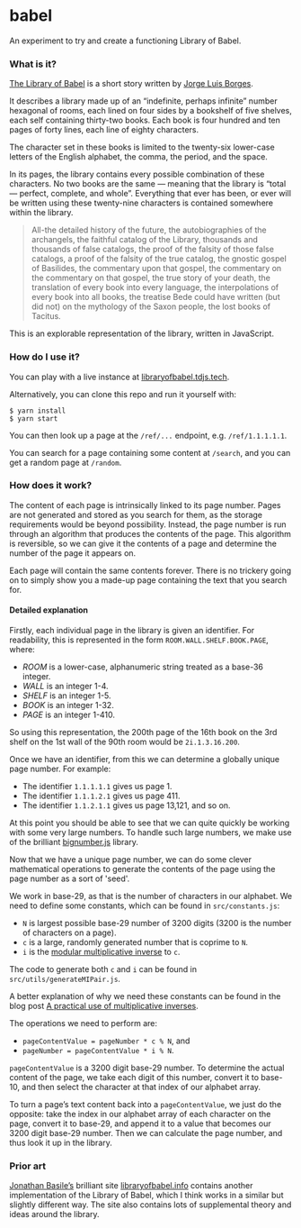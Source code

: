 # babel

An experiment to try and create a functioning Library of Babel.

### What is it?

[The Library of Babel](https://sites.evergreen.edu/politicalshakespeares/wp-content/uploads/sites/226/2015/12/Borges-The-Library-of-Babel.pdf) is a short story written by [Jorge Luis Borges](https://en.wikipedia.org/wiki/Jorge_Luis_Borges).

It describes a library made up of an “indefinite, perhaps infinite” number hexagonal of rooms, each lined on four sides by a bookshelf of five shelves, each self containing thirty-two books. Each book is four hundred and ten pages of forty lines, each line of eighty characters.

The character set in these books is limited to the twenty-six lower-case letters of the English alphabet, the comma, the period, and the space.

In its pages, the library contains every possible combination of these characters. No two books are the same — meaning that the library is “total — perfect, complete, and whole”. Everything that ever has been, or ever will be written using these twenty-nine characters is contained somewhere within the library.

> All-the detailed history of the future, the autobiographies of the archangels, the faithful catalog of the Library, thousands and thousands of false catalogs, the proof of the falsity of those false catalogs, a proof of the falsity of the true catalog, the gnostic gospel of Basilides, the commentary upon that gospel, the commentary on the commentary on that gospel, the true story of your death, the translation of every book into every language, the interpolations of every book into all books, the treatise Bede could have written (but did not) on the mythology of the Saxon people, the lost books of Tacitus. 

This is an explorable representation of the library, written in JavaScript.

### How do I use it?

You can play with a live instance at [libraryofbabel.tdjs.tech](https://libraryofbabel.tdjs.tech).

Alternatively, you can clone this repo and run it yourself with:

```
$ yarn install
$ yarn start
```

You can then look up a page at the `/ref/...` endpoint, e.g. `/ref/1.1.1.1.1`.

You can search for a page containing some content at `/search`, and you can get a random page at `/random`.

### How does it work?

The content of each page is intrinsically linked to its page number. Pages are not generated and stored as you search for them, as the storage requirements would be beyond possibility. Instead, the page number is run through an algorithm that produces the contents of the page. This algorithm is reversible, so we can give it the contents of a page and determine the number of the page it appears on.

Each page will contain the same contents forever. There is no trickery going on to simply show you a made-up page containing the text that you search for.

#### Detailed explanation

Firstly, each individual page in the library is given an identifier. For readability, this is represented in the form `ROOM.WALL.SHELF.BOOK.PAGE`, where:

* _ROOM_ is a lower-case, alphanumeric string treated as a base-36 integer.
* _WALL_ is an integer 1-4.
* _SHELF_ is an integer 1-5.
* _BOOK_ is an integer 1-32.
* _PAGE_ is an integer 1-410.

So using this representation, the 200th page of the 16th book on the 3rd shelf on the 1st wall of the 90th room would be `2i.1.3.16.200`.

Once we have an identifier, from this we can determine a globally unique page number. For example:

* The identifier `1.1.1.1.1` gives us page 1.
* The identifier `1.1.1.2.1` gives us page 411.
* The identifier `1.1.2.1.1` gives us page 13,121, and so on.

At this point you should be able to see that we can quite quickly be working with some very large numbers. To handle such large numbers, we make use of the brilliant [bignumber.js](https://mikemcl.github.io/bignumber.js/#) library.

Now that we have a unique page number, we can do some clever mathematical operations to generate the contents of the page using the page number as a sort of 'seed'.

We work in base-29, as that is the number of characters in our alphabet. We need to define some constants, which can be found in `src/constants.js`:

* `N` is largest possible base-29 number of 3200 digits (3200 is the number of characters on a page).
* `c` is a large, randomly generated number that is coprime to `N`.
* `i` is the [modular multiplicative inverse](https://en.wikipedia.org/wiki/Modular_multiplicative_inverse) to `c`.

The code to generate both `c` and `i` can be found in `src/utils/generateMIPair.js`.

A better explanation of why we need these constants can be found in the blog post [A practical use of multiplicative inverses](https://ericlippert.com/2013/11/14/a-practical-use-of-multiplicative-inverses).

The operations we need to perform are:

* `pageContentValue = pageNumber * c % N`, and
* `pageNumber = pageContentValue * i % N`.

`pageContentValue` is a 3200 digit base-29 number. To determine the actual content of the page, we take each digit of this number, convert it to base-10, and then select the character at that index of our alphabet array.

To turn a page’s text content back into a `pageContentValue`, we just do the opposite: take the index in our alphabet array of each character on the page, convert it to base-29, and append it to a value that becomes our 3200 digit base-29 number. Then we can calculate the page number, and thus look it up in the library.

### Prior art

[Jonathan Basile’s](https://jonathanbasile.info/) brilliant site [libraryofbabel.info](https://libraryofbabel.info/) contains another implementation of the Library of Babel, which I think works in a similar but slightly different way. The site also contains lots of supplemental theory and ideas around the library.
